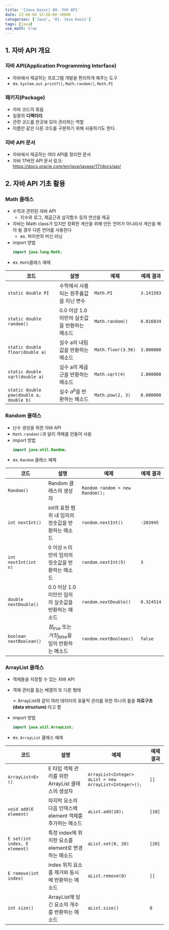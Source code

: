 ```yaml
---
title: '[Java basic] 09. 자바 API'
date: 23-04-04 13:56:00 +0800
categories: ['Java', '01. Java basic']
tags: [java]
use_math: true
---
```


## 1. 자바 API 개요
### 자바 API(Application Programming Interface)
- 자바에서 제공하는 프로그램 개발을 편리하게 해주는 도구
- ex. `System.out.printf()`, `Math.random()`, `Math.PI`

### 패키지(Package)
- 자바 코드의 묶음
- 일종의 **디렉터리**
- 관련 코드를 한곳에 모아 관리하는 역할
- 이름만 같은 다른 코드를 구분하기 위해 사용하기도 한다.

### 자바 API 문서
- 자바에서 제공하는 여러 API를 정리한 문서
- 자바 17버전 API 문서 링크: <https://docs.oracle.com/en/java/javase/17/docs/api/>

## 2. 자바 API 기초 활용
### Math 클래스
- 수학과 관련된 자바 API
	- 지수와 로그, 제곱근과 삼각함수 등의 연산을 제공
- 자바는 Math class가 있지만 정확한 계산을 위해 만든 언어가 아니라서 계산을 해야 될 경우 다른 언어를 사용한다
	- ex. 파이썬의 머신 러닝
- import 방법
	```java
	import java.lang.Math;
	```
- ex. `Math`클래스 예제

|코드|설명|예제|예제 결과|
|---|---|---|---|
|`static double PI`|수학에서 사용 되는 원주율값을 지닌 변수|`Math.PI`|`3.141593`|
|`static double random()`|0.0 이상 1.0 미만의 실숫값을 반환하는 메소드|`Math.random()`|`0.016834`|
|`static double floor(double a)`|실수 a의 내림값을 반환하는 메소드|`Math.floor(3.56)`|`3.000000`|
|`static double sqrt(double a)`|실수 a의 제곱근을 반환하는 메소드|`Math.sqrt(4)`|`2.000000`|
|`static double pow(double a, double b)`|실수 $a^b$을 반환하는 메소드|`Math.pow(2, 3)`|`8.000000`|

### Random 클래스
- 난수 생성을 위한 자바 API
- `Math.random()`과 달리 객체를 만들어 사용
- import 방법
	```java
	import java.util.Random;
	```
- ex. `Random` 클래스 예제

|코드|설명|예제|예제 결과|
|---|---|---|---|
|`Random()`|Random 클래스의 생성자|`Random random = new Random();`||
|`int nextInt()`|int의 표현 범위 내 임의의 정숫값을 반환하는 메소드|`random.nextInt()`|`-203945`|
|`int nextInt(int n)`|0 이상 n 미만의 임의의 정숫값을 반환하는 메소드|`random.nextInt(5)`|`3`|
|`double nextDouble()`|0.0 이상 1.0 미만인 임의의 실숫값을 반환하는 메소드|`random.nextDouble()`|`0.324514`|
|`boolean nextBoolean()`|$참_{true}$ 또는 $거짓_{false}$을 임의 반환하는 메소드|`random.nextBoolean()`|`false`|

### ArrayList 클래스
- 객체들을 저장할 수 있는 자바 API
- 객체 관리를 돕는 배열의 또 다른 형태

    &#10147;  ArrayList와 같이 여러 데이터의 효율적 관리를 위한 하나의 틀을 **자료구조(data structure)** 라고 함

- import 방법
	```java
	import java.util.ArrayList;
	```
- ex. `ArrayList` 클래스 예제

|코드|설명|예제|예제 결과|
|---|---|---|---|
|`ArrayList<E>()`|E 타입 객체 관리를 위한 ArrayList 클래스의 생성자|`ArrayList<Integer> aList = new ArrayList<Integer>();`|`[]`|
|`void add(E element)`|마지막 요소의 다음 인덱스에 element 객체를 추가하는 메소드|`aList.add(10);`|`[10]`|
|`E set(int index, E element)`|특정 index에 위치한 요소를 element로 변경하는 메소드|`aList.set(0, 20)`|`[20]`|
|`E remove(int index)`|index 위치 요소를 제거와 동시에 반환하는 메소드|`aList.remove(0)`|`[]`|
|`int size()`|ArrayList에 담긴 요소의 개수를 반환하는 메소드|`aList.size()`|`0`|
